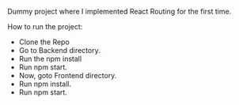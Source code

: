 Dummy project where I implemented React Routing for the first time.

How to run the project:
 - Clone the Repo
 - Go to Backend directory.
 - Run the npm install
 - Run npm start.
 - Now, goto Frontend directory.
 - Run npm install.
 - Run npm start.
